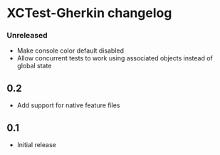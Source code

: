 # XCTest-Gherkin changelog

### Unreleased
+ Make console color default disabled
+ Allow concurrent tests to work using associated objects instead of global state

## 0.2
+ Add support for native feature files

## 0.1
+ Initial release
